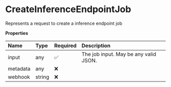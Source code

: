 # CreateInferenceEndpointJob

Represents a request to create a inference endpoint job

**Properties**

| Name     | Type   | Required | Description                           |
| :------- | :----- | :------- | :------------------------------------ |
| input    | any    | ✅       | The job input. May be any valid JSON. |
| metadata | any    | ❌       |                                       |
| webhook  | string | ❌       |                                       |
